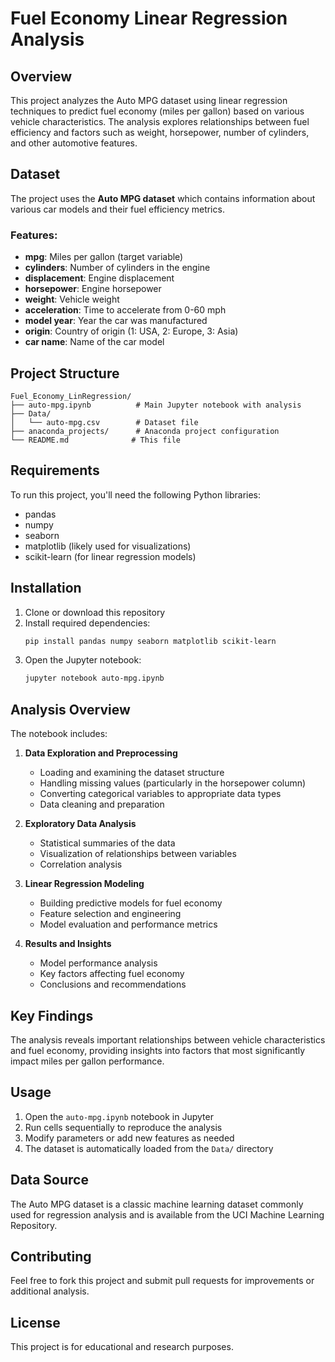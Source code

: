 # Fuel Economy Linear Regression Analysis

## Overview

This project analyzes the Auto MPG dataset using linear regression techniques to predict fuel economy (miles per gallon) based on various vehicle characteristics. The analysis explores relationships between fuel efficiency and factors such as weight, horsepower, number of cylinders, and other automotive features.

## Dataset

The project uses the **Auto MPG dataset** which contains information about various car models and their fuel efficiency metrics.

### Features:
- **mpg**: Miles per gallon (target variable)
- **cylinders**: Number of cylinders in the engine
- **displacement**: Engine displacement
- **horsepower**: Engine horsepower
- **weight**: Vehicle weight
- **acceleration**: Time to accelerate from 0-60 mph
- **model year**: Year the car was manufactured
- **origin**: Country of origin (1: USA, 2: Europe, 3: Asia)
- **car name**: Name of the car model

## Project Structure

```
Fuel_Economy_LinRegression/
├── auto-mpg.ipynb          # Main Jupyter notebook with analysis
├── Data/
│   └── auto-mpg.csv        # Dataset file
├── anaconda_projects/      # Anaconda project configuration
└── README.md              # This file
```

## Requirements

To run this project, you'll need the following Python libraries:

- pandas
- numpy
- seaborn
- matplotlib (likely used for visualizations)
- scikit-learn (for linear regression models)

## Installation

1. Clone or download this repository
2. Install required dependencies:
   ```bash
   pip install pandas numpy seaborn matplotlib scikit-learn
   ```
3. Open the Jupyter notebook:
   ```bash
   jupyter notebook auto-mpg.ipynb
   ```

## Analysis Overview

The notebook includes:

1. **Data Exploration and Preprocessing**
   - Loading and examining the dataset structure
   - Handling missing values (particularly in the horsepower column)
   - Converting categorical variables to appropriate data types
   - Data cleaning and preparation

2. **Exploratory Data Analysis**
   - Statistical summaries of the data
   - Visualization of relationships between variables
   - Correlation analysis

3. **Linear Regression Modeling**
   - Building predictive models for fuel economy
   - Feature selection and engineering
   - Model evaluation and performance metrics

4. **Results and Insights**
   - Model performance analysis
   - Key factors affecting fuel economy
   - Conclusions and recommendations

## Key Findings

The analysis reveals important relationships between vehicle characteristics and fuel economy, providing insights into factors that most significantly impact miles per gallon performance.

## Usage

1. Open the `auto-mpg.ipynb` notebook in Jupyter
2. Run cells sequentially to reproduce the analysis
3. Modify parameters or add new features as needed
4. The dataset is automatically loaded from the `Data/` directory

## Data Source

The Auto MPG dataset is a classic machine learning dataset commonly used for regression analysis and is available from the UCI Machine Learning Repository.

## Contributing

Feel free to fork this project and submit pull requests for improvements or additional analysis.

## License

This project is for educational and research purposes.
